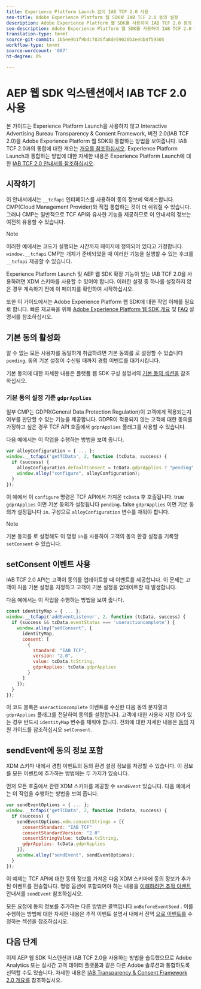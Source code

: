 ```yaml
---
title: Experience Platform Launch 없이 IAB TCF 2.0 사용
seo-title: Adobe Experience Platform 웹 SDK로 IAB TCF 2.0 동의 설정
description: Adobe Experience Platform 웹 SDK를 사용하여 IAB TCF 2.0 동의 설정 방법 살펴보기
seo-description: Adobe Experience Platform 웹 SDK를 사용하여 IAB TCF 2.0 동의 설정 방법 살펴보기
translation-type: tm+mt
source-git-commit: 1b5ee9b1f9bdc7835fa8de59020b3eebb4f59505
workflow-type: tm+mt
source-wordcount: '687'
ht-degree: 0%

---
```



# AEP 웹 SDK 익스텐션에서 IAB TCF 2.0 사용

본 가이드는 Experience Platform Launch을 사용하지 않고 Interactive Advertising Bureau Transparency &amp; Consent Framework, 버전 2.0(IAB TCF 2.0)을 Adobe Experience Platform 웹 SDK와 통합하는 방법을 보여줍니다. IAB TCF 2.0과의 통합에 대한 개요는 [개요를 참조하십시오](./overview.md). Experience Platform Launch과 통합하는 방법에 대한 자세한 내용은 Experience Platform Launch에 대한 [IAB TCF 2.0 안내서를 참조하십시오](./with-launch.md).

## 시작하기

이 안내서에서는 `__tcfapi` 인터페이스를 사용하여 동의 정보에 액세스합니다. CMP(Cloud Management Provider)와 직접 통합하는 것이 더 쉬워질 수 있습니다. 그러나 CMP는 일반적으로 TCF API와 유사한 기능을 제공하므로 이 안내서의 정보는 여전히 유용할 수 있습니다.

>[!NOTE]
>
>이러한 예에서는 코드가 실행되는 시간까지 페이지에 정의되어 있다고 가정합니다. `window.__tcfapi` CMP는 개체가 준비되었을 때 이러한 기능을 실행할 수 있는 후크를 `__tcfapi` 제공할 수 있습니다.

Experience Platform Launch 및 AEP 웹 SDK 확장 기능이 있는 IAB TCF 2.0을 사용하려면 XDM 스키마를 사용할 수 있어야 합니다. 이러한 설정 중 하나를 설정하지 않은 경우 계속하기 전에 이 페이지를 확인하여 시작하십시오.

또한 이 가이드에서는 Adobe Experience Platform 웹 SDK에 대한 작업 이해를 필요로 합니다. 빠른 재교육을 위해 [Adobe Experience Platform 웹 SDK 개요](../../home.md) 및 [FAQ](../../web-sdk-faq.md) 설명서를 참조하십시오.

## 기본 동의 활성화

알 수 없는 모든 사용자를 동일하게 취급하려면 기본 동의를 로 설정할 수 있습니다 `pending`. 동의 기본 설정이 수신될 때까지 경험 이벤트를 대기시킵니다.

기본 동의에 대한 자세한 내용은 플랫폼 웹 SDK 구성 설명서의 [기본 동의 섹션을](../../fundamentals/configuring-the-sdk.md#default-consent) 참조하십시오.

### 기본 동의 설정 기준 `gdprApplies`

일부 CMP는 GDPR(General Data Protection Regulation)이 고객에게 적용되는지 여부를 판단할 수 있는 기능을 제공합니다. GDPR이 적용되지 않는 고객에 대한 동의를 가정하고 싶은 경우 TCF API 호출에서 `gdprApplies` 플래그를 사용할 수 있습니다.

다음 예에서는 이 작업을 수행하는 방법을 보여 줍니다.

```javascript
var alloyConfiguration = { ... };
window.__tcfapi('getTCData', 2, function (tcData, success) {
  if (success) {
    alloyConfiguration.defaultConsent = tcData.gdprApplies ? "pending" : "in";
    window.alloy("configure", alloyConfiguration);
  }
});
```

이 예에서 이 `configure` 명령은 TCF API에서 가져온 `tcData` 후 호출됩니다. true `gdprApplies` 이면 기본 동의가 설정됩니다 `pending`. false `gdprApplies` 이면 기본 동의가 설정됩니다 `in`. 구성으로 `alloyConfiguration` 변수를 채워야 합니다.

>[!NOTE]
>
>기본 동의를 로 설정해도 이 명령 `in`을 사용하여 고객의 동의 환경 설정을 기록할 `setConsent` 수 있습니다.

## setConsent 이벤트 사용

IAB TCF 2.0 API는 고객이 동의를 업데이트할 때 이벤트를 제공합니다. 이 문제는 고객이 처음 기본 설정을 지정하고 고객이 기본 설정을 업데이트할 때 발생합니다.

다음 예에서는 이 작업을 수행하는 방법을 보여 줍니다.

```javascript
const identityMap = { ... };
window.__tcfapi('addEventListener', 2, function (tcData, success) {
  if (success && tcData.eventStatus === 'useractioncomplete') {
    window.alloy("setConsent", {
      identityMap,
      consent: [
        {
          standard: "IAB TCF",
          version: "2.0",
          value: tcData.tcString,
          gdprApplies: tcData.gdprApplies
        }
      ]
    });
  }
});
```

이 코드 블록은 `useractioncomplete` 이벤트를 수신한 다음 동의 문자열과 `gdprApplies` 플래그를 전달하여 동의를 설정합니다. 고객에 대한 사용자 지정 ID가 있는 경우 반드시 `identityMap` 변수를 채워야 합니다. 전화에 대한 자세한 내용은 [동의](../../consent/supporting-consent.md) 지원 가이드를 참조하십시오 `setConsent`.

## sendEvent에 동의 정보 포함

XDM 스키마 내에서 경험 이벤트의 동의 환경 설정 정보를 저장할 수 있습니다. 이 정보를 모든 이벤트에 추가하는 방법에는 두 가지가 있습니다.

먼저 모든 호출에서 관련 XDM 스키마를 제공할 수 `sendEvent` 있습니다. 다음 예에서는 이 작업을 수행하는 방법을 보여 줍니다.

```javascript
var sendEventOptions = { ... };
window.__tcfapi('getTCData', 2, function (tcData, success) {
  if (success) {
    sendEventOptions.xdm.consentStrings = [{
      consentStandard: "IAB TCF"
      consentStandardVersion: "2.0"
      consentStringValue: tcData.tcString,
      gdprApplies: tcData.gdprApplies
    }];
    window.alloy("sendEvent", sendEventOptions);
  }
});
```

이 예제는 TCF API에 대한 동의 정보를 가져온 다음 XDM 스키마에 동의 정보가 추가된 이벤트를 전송합니다. 명령 옵션에 포함되어야 하는 내용을 [이해하려면 추적 이벤트](../../fundamentals/tracking-events.md) 안내서를 `sendEvent` 참조하십시오.

모든 요청에 동의 정보를 추가하는 다른 방법은 콜백입니다 `onBeforeEventSend` . 이를 수행하는 방법에 대한 자세한 내용은 추적 이벤트 설명서 내에서 전역 [으로 이벤트를](../../fundamentals/tracking-events.md#modifying-events-globally) 수정하는 섹션을 참조하십시오.

## 다음 단계

이제 AEP 웹 SDK 익스텐션과 IAB TCF 2.0을 사용하는 방법을 습득했으므로 Adobe Analytics 또는 실시간 고객 데이터 플랫폼과 같은 다른 Adobe 솔루션과 통합하도록 선택할 수도 있습니다. 자세한 내용은 [IAB Transparency &amp; Consent Framework 2.0 개요를](./overview.md) 참조하십시오.
